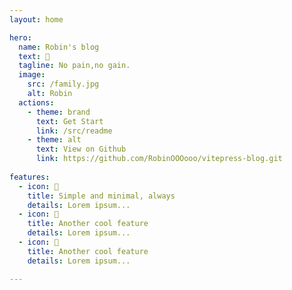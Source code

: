 ```yaml
---
layout: home

hero:
  name: Robin's blog
  text: 🌈
  tagline: No pain,no gain.
  image:
    src: /family.jpg
    alt: Robin
  actions:
    - theme: brand
      text: Get Start
      link: /src/readme
    - theme: alt
      text: View on Github
      link: https://github.com/RobinOOOooo/vitepress-blog.git
 
features:
  - icon: 🍒
    title: Simple and minimal, always
    details: Lorem ipsum...
  - icon: 🍓
    title: Another cool feature
    details: Lorem ipsum...
  - icon: 🍇 
    title: Another cool feature
    details: Lorem ipsum...

---
```



